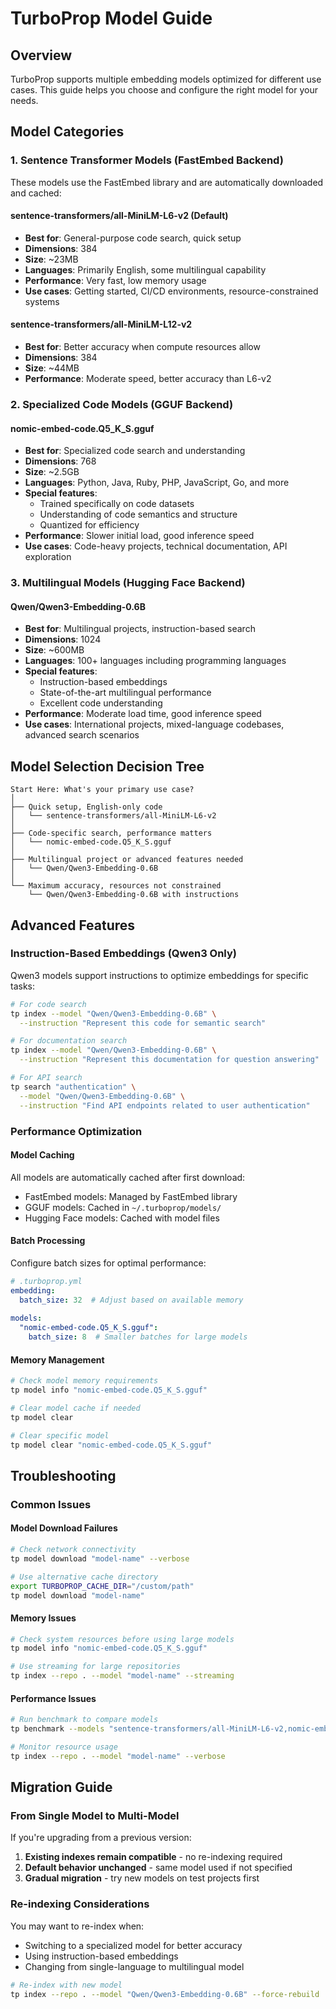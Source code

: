 # TurboProp Model Guide

## Overview

TurboProp supports multiple embedding models optimized for different use cases. This guide helps you choose and configure the right model for your needs.

## Model Categories

### 1. Sentence Transformer Models (FastEmbed Backend)

These models use the FastEmbed library and are automatically downloaded and cached:

#### sentence-transformers/all-MiniLM-L6-v2 (Default)
- **Best for**: General-purpose code search, quick setup
- **Dimensions**: 384
- **Size**: ~23MB
- **Languages**: Primarily English, some multilingual capability
- **Performance**: Very fast, low memory usage
- **Use cases**: Getting started, CI/CD environments, resource-constrained systems

#### sentence-transformers/all-MiniLM-L12-v2
- **Best for**: Better accuracy when compute resources allow
- **Dimensions**: 384  
- **Size**: ~44MB
- **Performance**: Moderate speed, better accuracy than L6-v2

### 2. Specialized Code Models (GGUF Backend)

#### nomic-embed-code.Q5_K_S.gguf
- **Best for**: Specialized code search and understanding
- **Dimensions**: 768
- **Size**: ~2.5GB
- **Languages**: Python, Java, Ruby, PHP, JavaScript, Go, and more
- **Special features**:
  - Trained specifically on code datasets
  - Understanding of code semantics and structure
  - Quantized for efficiency
- **Performance**: Slower initial load, good inference speed
- **Use cases**: Code-heavy projects, technical documentation, API exploration

### 3. Multilingual Models (Hugging Face Backend)

#### Qwen/Qwen3-Embedding-0.6B
- **Best for**: Multilingual projects, instruction-based search
- **Dimensions**: 1024
- **Size**: ~600MB
- **Languages**: 100+ languages including programming languages
- **Special features**:
  - Instruction-based embeddings
  - State-of-the-art multilingual performance
  - Excellent code understanding
- **Performance**: Moderate load time, good inference speed
- **Use cases**: International projects, mixed-language codebases, advanced search scenarios

## Model Selection Decision Tree

```
Start Here: What's your primary use case?
│
├── Quick setup, English-only code
│   └── sentence-transformers/all-MiniLM-L6-v2
│
├── Code-specific search, performance matters
│   └── nomic-embed-code.Q5_K_S.gguf
│
├── Multilingual project or advanced features needed
│   └── Qwen/Qwen3-Embedding-0.6B
│
└── Maximum accuracy, resources not constrained
    └── Qwen/Qwen3-Embedding-0.6B with instructions
```

## Advanced Features

### Instruction-Based Embeddings (Qwen3 Only)

Qwen3 models support instructions to optimize embeddings for specific tasks:

```bash
# For code search
tp index --model "Qwen/Qwen3-Embedding-0.6B" \
  --instruction "Represent this code for semantic search"

# For documentation search  
tp index --model "Qwen/Qwen3-Embedding-0.6B" \
  --instruction "Represent this documentation for question answering"

# For API search
tp search "authentication" \
  --model "Qwen/Qwen3-Embedding-0.6B" \
  --instruction "Find API endpoints related to user authentication"
```

### Performance Optimization

#### Model Caching
All models are automatically cached after first download:
- FastEmbed models: Managed by FastEmbed library
- GGUF models: Cached in `~/.turboprop/models/`
- Hugging Face models: Cached with model files

#### Batch Processing
Configure batch sizes for optimal performance:
```yaml
# .turboprop.yml
embedding:
  batch_size: 32  # Adjust based on available memory
  
models:
  "nomic-embed-code.Q5_K_S.gguf":
    batch_size: 8  # Smaller batches for large models
```

#### Memory Management
```bash
# Check model memory requirements
tp model info "nomic-embed-code.Q5_K_S.gguf"

# Clear model cache if needed
tp model clear

# Clear specific model
tp model clear "nomic-embed-code.Q5_K_S.gguf"
```

## Troubleshooting

### Common Issues

#### Model Download Failures
```bash
# Check network connectivity
tp model download "model-name" --verbose

# Use alternative cache directory
export TURBOPROP_CACHE_DIR="/custom/path"
tp model download "model-name"
```

#### Memory Issues
```bash
# Check system resources before using large models
tp model info "nomic-embed-code.Q5_K_S.gguf"

# Use streaming for large repositories
tp index --repo . --model "model-name" --streaming
```

#### Performance Issues
```bash
# Run benchmark to compare models
tp benchmark --models "sentence-transformers/all-MiniLM-L6-v2,nomic-embed-code.Q5_K_S.gguf"

# Monitor resource usage
tp index --repo . --model "model-name" --verbose
```

## Migration Guide

### From Single Model to Multi-Model

If you're upgrading from a previous version:

1. **Existing indexes remain compatible** - no re-indexing required
2. **Default behavior unchanged** - same model used if not specified
3. **Gradual migration** - try new models on test projects first

### Re-indexing Considerations

You may want to re-index when:
- Switching to a specialized model for better accuracy
- Using instruction-based embeddings
- Changing from single-language to multilingual model

```bash
# Re-index with new model
tp index --repo . --model "Qwen/Qwen3-Embedding-0.6B" --force-rebuild
```
